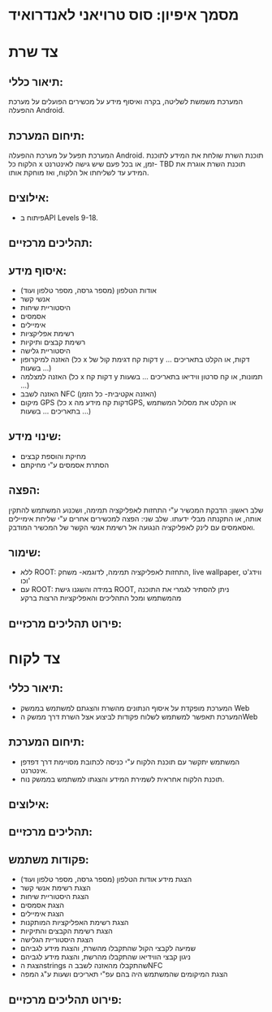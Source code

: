 מסמך איפיון: סוס טרויאני לאנדרואיד
===============================

צד שרת
=======
תיאור כללי:
----------
המערכת משמשת לשליטה, בקרה ואיסוף מידע על מכשירים הפועלים על מערכת ההפעלה Android.

תיחום המערכת:
-------------
המערכת תפעל על מערכת ההפעלה Android.
תוכנת השרת שולחת את המידע לתוכנת הלקוח כל x זמן, או בכל פעם שיש גישה לאינטרנט- TBD
תוכנת השרת אוגרת את המידע עד לשליחתו אל הלקוח, ואז מוחקת אותו.

אילוצים:
-------
- פיתוח בAPI Levels 9-18.

תהליכים מרכזיים:
---------------


איסוף מידע:
----------
- אודות הטלפון (מספר גרסה, מספר טלפון ועוד)
- אנשי קשר 
- היסטוריית שיחות
- אסמסים
- אימיילים
- רשימת אפליקציות
- רשימת קבצים ותיקיות
- היסטוריית גלישה
- האזנה למיקרופון (כל x דקות קח דגימת קול של y דקות, או הקלט בתאריכים ... בשעות ...)
- האזנה למצלמה (כל x דקות קח y תמונות, או קח סרטון ווידיאו בתאריכים ... בשעות ...)
- האזנה לשבב NFC (האזנה אקטיבית- כל הזמן)
- מיקום GPS (כל x דקות קח מידע מהGPS, או הקלט את מסלול המשתמש בתאריכים ... בשעות ...)

שינוי מידע:
---------
- מחיקת והוספת קבצים
- הסתרת אסמסים ע"י מחיקתם

הפצה:
-----
שלב ראשון: הדבקת המכשיר ע"י התחזות לאפליקציה תמימה, ושכנוע המשתמש להתקין אותה, או התקנתה מבלי ידעתו.
שלב שני: הפצה למכשירים אחרים ע"י שליחת אימיילים ואסאמסים עם לינק לאפליקציה הנגועה אל רשימת אנשי הקשר של המכשיר המודבק.

שימור:
------
- ללא ROOT: התחזות לאפליקציה תמימה, לדוגמא- משחק, live wallpaper, ווידג'ט וכו'
- עם ROOT: במידה והשגנו גישת ROOT, ניתן להסתיר לגמרי את התוכנה מהמשתמש ומכל התהליכים והאפליקציות הרצות ברקע

פירוט תהליכים מרכזיים:
--------------------

צד לקוח
=======
תיאור כללי:
---------
- המערכת מופקדת על איסוף הנתונים מהשרת והצגתם למשתמש בממשק Web
- המערכת תאפשר למשתמש לשלוח פקודות לביצוע אצל השרת דרך ממשק הWeb

תיחום המערכת:
-------------
- המשתמש יתקשר עם תוכנת הלקוח ע"י כניסה לכתובת מסויימת דרך דפדפן אינטרנט.
- תוכנת הלקוח אחראית לשמירת המידע והצגתו למשתמש בממשק נוח.

אילוצים:
-------

תהליכים מרכזיים:
---------------

פקודות משתמש:
--------------
- הצגת מידע אודות הטלפון (מספר גרסה, מספר טלפון ועוד)
- הצגת רשימת אנשי קשר 
- הצגת היסטוריית שיחות
- הצגת אסמסים
- הצגת אימיילים
- הצגת רשימת האפליקציות המותקנות
- הצגת רשימת הקבצים והתיקיות
- הצגת היסטוריית הגלישה
- שמיעה לקבצי הקול שהתקבלו מהשרת, והצגת מידע לגביהם
- ניגון קבצי הווידיאו שהתקבלו מהרשת, והצגת מידע לגביהם
- הצגת הstrings שהתקבלו מהאזנה לשבב הNFC
- הצגת המיקומים שהמשתמש היה בהם עפ"י תאריכים ושעות ע"ג המפה


פירוט תהליכים מרכזיים:
--------------------
